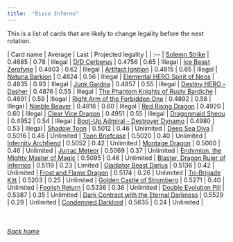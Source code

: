 ```yaml
---
title:  "Disco Inferno"
---
```


This is a list of cards that are likely to change legality before the next rotation.

| Card name | Average | Last | Projected legality |
| :-- |
[Solemn Strike](https://db.ygoprodeck.com/card/?search=Solemn%20Strike) | 0.4685 | 0.78 | Illegal |
[D/D Cerberus](https://db.ygoprodeck.com/card/?search=D/D%20Cerberus) | 0.4756 | 0.65 | Illegal |
[Ice Beast Zerofyne](https://db.ygoprodeck.com/card/?search=Ice%20Beast%20Zerofyne) | 0.4803 | 0.62 | Illegal |
[Artifact Ignition](https://db.ygoprodeck.com/card/?search=Artifact%20Ignition) | 0.4815 | 0.65 | Illegal |
[Naturia Barkion](https://db.ygoprodeck.com/card/?search=Naturia%20Barkion) | 0.4824 | 0.56 | Illegal |
[Elemental HERO Spirit of Neos](https://db.ygoprodeck.com/card/?search=Elemental%20HERO%20Spirit%20of%20Neos) | 0.4835 | 0.93 | Illegal |
[Junk Gardna](https://db.ygoprodeck.com/card/?search=Junk%20Gardna) | 0.4857 | 0.55 | Illegal |
[Destiny HERO - Dasher](https://db.ygoprodeck.com/card/?search=Destiny%20HERO%20-%20Dasher) | 0.4876 | 0.55 | Illegal |
[The Phantom Knights of Rusty Bardiche](https://db.ygoprodeck.com/card/?search=The%20Phantom%20Knights%20of%20Rusty%20Bardiche) | 0.4891 | 0.59 | Illegal |
[Right Arm of the Forbidden One](https://db.ygoprodeck.com/card/?search=Right%20Arm%20of%20the%20Forbidden%20One) | 0.4892 | 0.58 | Illegal |
[Nimble Beaver](https://db.ygoprodeck.com/card/?search=Nimble%20Beaver) | 0.4916 | 0.60 | Illegal |
[Red Rising Dragon](https://db.ygoprodeck.com/card/?search=Red%20Rising%20Dragon) | 0.4920 | 0.60 | Illegal |
[Clear Vice Dragon](https://db.ygoprodeck.com/card/?search=Clear%20Vice%20Dragon) | 0.4951 | 0.55 | Illegal |
[Dragonmaid Sheou](https://db.ygoprodeck.com/card/?search=Dragonmaid%20Sheou) | 0.4952 | 0.54 | Illegal |
[Boot-Up Admiral - Destroyer Dynamo](https://db.ygoprodeck.com/card/?search=Boot-Up%20Admiral%20-%20Destroyer%20Dynamo) | 0.4980 | 0.53 | Illegal |
[Shadow Toon](https://db.ygoprodeck.com/card/?search=Shadow%20Toon) | 0.5012 | 0.46 | Unlimited |
[Deep Sea Diva](https://db.ygoprodeck.com/card/?search=Deep%20Sea%20Diva) | 0.5016 | 0.46 | Unlimited |
[Toon Briefcase](https://db.ygoprodeck.com/card/?search=Toon%20Briefcase) | 0.5020 | 0.40 | Unlimited |
[Infernity Archfiend](https://db.ygoprodeck.com/card/?search=Infernity%20Archfiend) | 0.5052 | 0.42 | Unlimited |
[Montage Dragon](https://db.ygoprodeck.com/card/?search=Montage%20Dragon) | 0.5060 | 0.46 | Unlimited |
[Jurrac Meteor](https://db.ygoprodeck.com/card/?search=Jurrac%20Meteor) | 0.5069 | 0.37 | Unlimited |
[Endymion, the Mighty Master of Magic](https://db.ygoprodeck.com/card/?search=Endymion,%20the%20Mighty%20Master%20of%20Magic) | 0.5095 | 0.46 | Unlimited |
[Blaster, Dragon Ruler of Infernos](https://db.ygoprodeck.com/card/?search=Blaster,%20Dragon%20Ruler%20of%20Infernos) | 0.5119 | 0.23 | Limited |
[Gladiator Beast Darius](https://db.ygoprodeck.com/card/?search=Gladiator%20Beast%20Darius) | 0.5136 | 0.42 | Unlimited |
[Frost and Flame Dragon](https://db.ygoprodeck.com/card/?search=Frost%20and%20Flame%20Dragon) | 0.5174 | 0.26 | Unlimited |
[Tri-Brigade Kitt](https://db.ygoprodeck.com/card/?search=Tri-Brigade%20Kitt) | 0.5203 | 0.25 | Unlimited |
[Golden Castle of Stromberg](https://db.ygoprodeck.com/card/?search=Golden%20Castle%20of%20Stromberg) | 0.5271 | 0.40 | Unlimited |
[Foolish Return](https://db.ygoprodeck.com/card/?search=Foolish%20Return) | 0.5336 | 0.36 | Unlimited |
[Double Evolution Pill](https://db.ygoprodeck.com/card/?search=Double%20Evolution%20Pill) | 0.5387 | 0.35 | Unlimited |
[Dark Contract with the Eternal Darkness](https://db.ygoprodeck.com/card/?search=Dark%20Contract%20with%20the%20Eternal%20Darkness) | 0.5529 | 0.29 | Unlimited |
[Condemned Darklord](https://db.ygoprodeck.com/card/?search=Condemned%20Darklord) | 0.5635 | 0.24 | Unlimited |

<br>

###### [Back home](index)